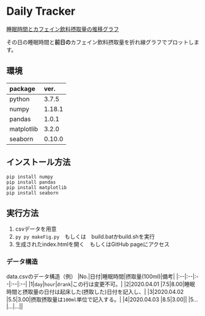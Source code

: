 # Daily Tracker
[睡眠時間とカフェイン飲料摂取量の推移グラフ](https://kahiro-m.github.io/DailyTracker/)

その日の睡眠時間と**前日の**カフェイン飲料摂取量を折れ線グラフでプロットします。

## 環境
|package|ver.|
|:--|:--|
|python |3.7.5 |
|numpy |1.18.1 |
|pandas |1.0.1 |
|matplotlib |3.2.0 |
|seaborn |0.10.0 |

## インストール方法
```
pip install numpy
pip install pandas
pip install matplotlib
pip install seaborn
```

## 実行方法
1. csvデータを用意
2. `py py makeFig.py`　もしくは　build.batかbuild.shを実行
3. 生成されたindex.htmlを開く　もしくはGitHub pageにアクセス

### データ構造
data.csvのデータ構造（例）
|No.|日付|睡眠時間|摂取量(100ml)|備考|
|:--|:--|:--|:--|:--|
|1|`day`|`hour`|`drank`|この行は変更不可。|
|2|2020.04.01 |7.5|8.00|睡眠時間と摂取量の日付は起床した(摂取した)日付を記入し、|
|3|2020.04.02 |5.5|3.00|摂取摂取量は`100ml`単位で記入する。|
|4|2020.04.03 |8.5|3.00||
|5... |...|...||
